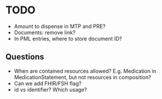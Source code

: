 # TODO

- Amount to dispense in MTP and PRE?
- Documents: remove link?
- In PML entries, where to store document ID?

## Questions

- When are contained resources allowed? E.g. Medication in MedicationStatement, but not resources in composition?
- Can we add FHIR/FSH flag?
- id vs identifier? Which usage?
